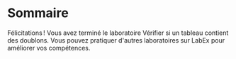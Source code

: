 # Sommaire

Félicitations ! Vous avez terminé le laboratoire Vérifier si un tableau contient des doublons. Vous pouvez pratiquer d'autres laboratoires sur LabEx pour améliorer vos compétences.
